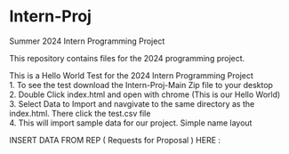 # Intern-Proj
Summer 2024 Intern Programming Project

This repository contains files for the 2024 programming project.

This is a Hello World Test for the 2024 Intern Programming Project <br />     1. To see the test download the Intern-Proj-Main Zip file to your desktop <br />     2. Double Click index.html and open with chrome (This is our Hello World) <br />     3. Select Data to Import and navgivate to the same directory as the index.html. There click the test.csv file <br />     4. This will import sample data for our project. Simple name layout

INSERT DATA FROM REP ( Requests for Proposal ) HERE :
